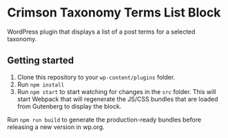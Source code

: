 # Crimson Taxonomy Terms List Block

WordPress plugin that displays a list of a post terms for a selected taxonomy.

## Getting started

1. Clone this repository to your `wp-content/plugins` folder.
2. Run `npm install`
3. Run `npm start` to start watching for changes in the `src` folder. This will start Webpack that will regenerate the JS/CSS bundles that are loaded from Gutenberg to display the block.

Run `npm run build` to generate the production-ready bundles before releasing a new version in wp.org.
